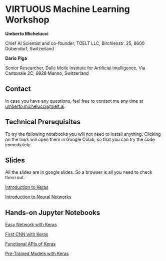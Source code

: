 # VIRTUOUS Machine Learning Workshop

**Umberto Michelucci**

Chief AI Scientist and co-founder, TOELT LLC, Birchlenstr. 25, 8600 Dübendorf, Switzerland

**Dario Piga**

Senior Researcher, Dalle Molle Institute for Artificial Intelligence, Via Cantonale 2C, 6928 Manno, Switzerland


## Contact

In case you have any questions, feel free to contact me any time at [umberto.michelucci@toelt.ai](mailto:umberto.michelucci@toelt.ai).

## Technical Prerequisites

To try the following notebooks you will not need to install anything. Clicking on the links will open them in Google Colab, so that you can try the code immediately.

## Slides

All the slides are in google slides. So a browser is all you need to check them out.

[Introduction to Keras](https://docs.google.com/presentation/d/1WdhHCRyjucaeX0ZM2g3XgZAqWmUdsVz6E5q6UwXfhC0/edit?usp=sharing)

[Introduction to Neural Networks](https://docs.google.com/presentation/d/1OwXjj_ZR3yMpmpFbQ71B4aNkuiUkoWAsdUKQJaiv1QA/edit?usp=sharing)

## Hands-on Jupyter Notebooks


[Easy Network with Keras](http://colab.research.google.com/github/toelt-llc/VIRTUOUS-ML-Lecture/blob/main/code/Easy%20NN%20with%20Keras.ipynb)

[First CNN with Keras](http://colab.research.google.com/github/toelt-llc/VIRTUOUS-ML-Lecture/blob/main/code/First%20example%20of%20a%20CNN%20with%20the%20MNIST%20dataset.ipynb)

[Functional APIs of Keras](http://colab.research.google.com/github/toelt-llc/VIRTUOUS-ML-Lecture/blob/main/code/Keras%20Functional%20APIs%20with%20TF2%20-%20First%20steps.ipynb)

[Pre-Trained Models with Keras](http://colab.research.google.com/github/toelt-llc/VIRTUOUS-ML-Lecture/blob/main/code/Pre-trained-models_with_keras_applications.ipynb)
